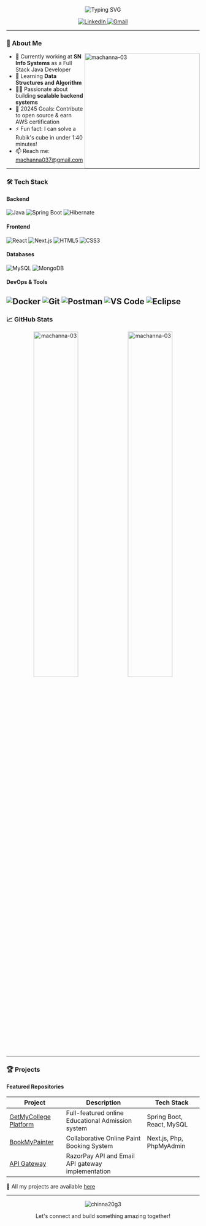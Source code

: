 <div align="center">
  <img src="https://readme-typing-svg.demolab.com?font=Fira+Code&weight=600&size=26&duration=4000&pause=1000&color=3B82F6&center=true&vCenter=true&width=600&lines=Welcome+to+my+GitHub+profile+👋;Full+Stack+Java+Developer;Spring+Boot+%7C+React+%7C+Microservices" alt="Typing SVG" />
  
  <p align="center">
    <a href="https://linkedin.com/in/gorantla-machanna-0173422b0/" target="_blank">
      <img src="https://img.shields.io/badge/LinkedIn-0077B5?style=for-the-badge&logo=linkedin&logoColor=white" alt="LinkedIn"/>
    </a>
    <a href="mailto:machanna037@gmail.com">
      <img src="https://img.shields.io/badge/Gmail-D14836?style=for-the-badge&logo=gmail&logoColor=white" alt="Gmail"/>
    </a>
  </p>
</div>

---

### 🚀 About Me

<p align="left">
  <img align="right" src="https://github-readme-stats.vercel.app/api/top-langs?username=machanna-03&show_icons=true&locale=en&layout=compact&theme=radical" alt="machanna-03" width="300"/>
  
  - 💼 Currently working at **SN Info Systems** as a Full Stack Java Developer  
  - 🌱 Learning **Data Structures and Algorithm**  
  - 👨‍💻 Passionate about building **scalable backend systems**  
  - 🎯 20245 Goals: Contribute to open source & earn AWS certification  
  - ⚡ Fun fact: I can solve a Rubik's cube in under 1:40 minutes!  
  - 📫 Reach me: [machanna037@gmail.com](mailto:machanna037@gmail.com)
</p>

---

### 🛠️ Tech Stack

#### Backend
![Java](https://img.shields.io/badge/Java-ED8B00?style=for-the-badge&logo=openjdk&logoColor=white)
![Spring Boot](https://img.shields.io/badge/Spring_Boot-6DB33F?style=for-the-badge&logo=spring-boot&logoColor=white)
![Hibernate](https://img.shields.io/badge/Hibernate-59666C?style=for-the-badge&logo=Hibernate&logoColor=white)

#### Frontend
![React](https://img.shields.io/badge/React-20232A?style=for-the-badge&logo=react&logoColor=61DAFB)
![Next.js](https://img.shields.io/badge/Next.js-000000?style=for-the-badge&logo=nextdotjs&logoColor=white)
![HTML5](https://img.shields.io/badge/HTML5-E34F26?style=for-the-badge&logo=html5&logoColor=white)
![CSS3](https://img.shields.io/badge/CSS3-1572B6?style=for-the-badge&logo=css3&logoColor=white)

#### Databases
![MySQL](https://img.shields.io/badge/MySQL-005C84?style=for-the-badge&logo=mysql&logoColor=white)
![MongoDB](https://img.shields.io/badge/MongoDB-4EA94B?style=for-the-badge&logo=mongodb&logoColor=white)

#### DevOps & Tools
![Docker](https://img.shields.io/badge/Docker-2CA5E0?style=for-the-badge&logo=docker&logoColor=white)
![Git](https://img.shields.io/badge/GIT-E44C30?style=for-the-badge&logo=git&logoColor=white)
![Postman](https://img.shields.io/badge/Postman-FF6C37?style=for-the-badge&logo=postman&logoColor=white)
![VS Code](https://img.shields.io/badge/VS_Code-007ACC?style=for-the-badge&logo=visual-studio-code&logoColor=white)
![Eclipse](https://img.shields.io/badge/Eclipse-2C2255?style=for-the-badge&logo=eclipse&logoColor=white)
---

### 📈 GitHub Stats

<p align="center">
  <img src="https://github-readme-stats.vercel.app/api?username=machanna-03&show_icons=true&theme=radical" alt="machanna-03" width="48%"/>
  <img src="https://github-readme-streak-stats.herokuapp.com/?user=machanna-03&theme=radical" alt="machanna-03" width="48%"/>
</p>

---

### 🏆 Projects

#### Featured Repositories

| Project | Description | Tech Stack |
|---------|-------------|------------|
| [GetMyCollege Platform](https://getmycollege.com) | Full-featured online Educational Admission system | Spring Boot, React, MySQL |
| [BookMyPainter](https://bookmypainter.com) | Collaborative Online Paint Booking System | Next.js, Php, PhpMyAdmin |
| [API Gateway](https://getmybranding.oneadsmanager.com) | RazorPay API and Email API gateway implementation|

📌 All my projects are available [here](https://github.com/machanna-03?tab=repositories)

---

<div align="center">
  <img src="https://komarev.com/ghpvc/?username=chinna20g3&label=Profile%20views&color=0e75b6&style=flat" alt="chinna20g3" /> 
  <p>Let's connect and build something amazing together!</p>
</div>
